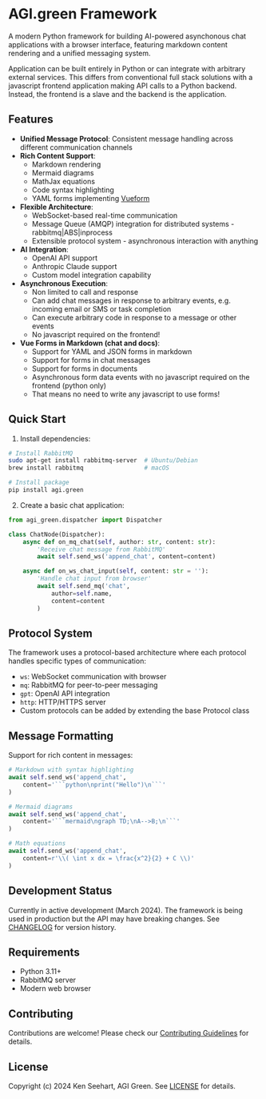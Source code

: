 # AGI.green Framework

A modern Python framework for building AI-powered asynchonous chat applications with a browser interface, featuring markdown content rendering and a unified messaging system.

Application can be built entirely in Python or can integrate with arbitrary external services.
This differs from conventional full stack solutions with a javascript frontend application making API calls to a Python backend.
Instead, the frontend is a slave and the backend is the application.

## Features

- **Unified Message Protocol**: Consistent message handling across different communication channels
- **Rich Content Support**:
  - Markdown rendering
  - Mermaid diagrams
  - MathJax equations
  - Code syntax highlighting
  - YAML forms implementing [Vueform](https://vueform.com/)
- **Flexible Architecture**:
  - WebSocket-based real-time communication
  - Message Queue (AMQP) integration for distributed systems - rabbitmq|ABS|inprocess
  - Extensible protocol system - asynchronous interaction with anything
- **AI Integration**:
  - OpenAI API support
  - Anthropic Claude support
  - Custom model integration capability
- **Asynchronous Execution**:
  - Non limited to call and response
  - Can add chat messages in response to arbitrary events, e.g. incoming email or SMS or task completion
  - Can execute arbitrary code in response to a message or other events
  - No javascript required on the frontend!
- **Vue Forms in Markdown (chat and docs)**:
  - Support for YAML and JSON forms in markdown
  - Support for forms in chat messages
  - Support for forms in documents
  - Asynchronous form data events with no javascript required on the frontend (python only)
  - That means no need to write any javascript to use forms!

## Quick Start

1. Install dependencies:
```bash
# Install RabbitMQ
sudo apt-get install rabbitmq-server  # Ubuntu/Debian
brew install rabbitmq                 # macOS

# Install package
pip install agi.green
```

2. Create a basic chat application:
```python
from agi_green.dispatcher import Dispatcher

class ChatNode(Dispatcher):
    async def on_mq_chat(self, author: str, content: str):
        'Receive chat message from RabbitMQ'
        await self.send_ws('append_chat', content=content)

    async def on_ws_chat_input(self, content: str = ''):
        'Handle chat input from browser'
        await self.send_mq('chat',
            author=self.name,
            content=content
        )
```

## Protocol System

The framework uses a protocol-based architecture where each protocol handles specific types of communication:

- `ws`: WebSocket communication with browser
- `mq`: RabbitMQ for peer-to-peer messaging
- `gpt`: OpenAI API integration
- `http`: HTTP/HTTPS server
- Custom protocols can be added by extending the base Protocol class

## Message Formatting

Support for rich content in messages:
```python
# Markdown with syntax highlighting
await self.send_ws('append_chat',
    content='```python\nprint("Hello")\n```'
)

# Mermaid diagrams
await self.send_ws('append_chat',
    content='```mermaid\ngraph TD;\nA-->B;\n```'
)

# Math equations
await self.send_ws('append_chat',
    content=r'\\( \int x dx = \frac{x^2}{2} + C \\)'
)
```

## Development Status

Currently in active development (March 2024). The framework is being used in production but the API may have breaking changes. See [CHANGELOG](https://github.com/kenseehart/agi.green/blob/main/CHANGELOG.md) for version history.

## Requirements

- Python 3.11+
- RabbitMQ server
- Modern web browser

## Contributing

Contributions are welcome! Please check our [Contributing Guidelines](https://github.com/kenseehart/agi.green/blob/main/CONTRIBUTING.md) for details.

## License

Copyright (c) 2024 Ken Seehart, AGI Green. See [LICENSE](https://github.com/kenseehart/agi.green/blob/main/LICENSE) for details.
